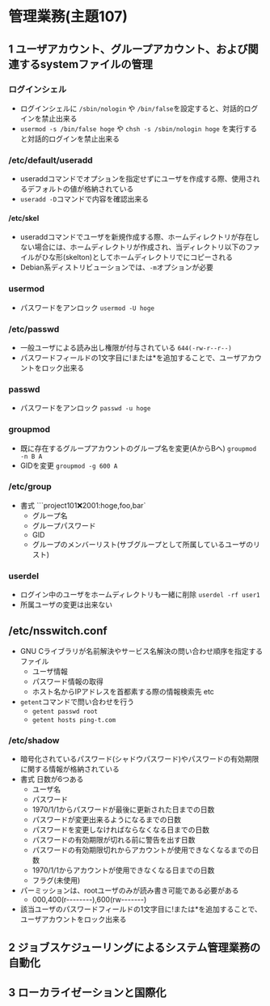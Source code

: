 # 管理業務(主題107)

## 1 ユーザアカウント、グループアカウント、および関連するsystemファイルの管理
### ログインシェル
- ログインシェルに ```/sbin/nologin``` や ```/bin/false```を設定すると、対話的ログインを禁止出来る
- ```usermod -s /bin/false hoge``` や ```chsh -s /sbin/nologin hoge``` を実行すると対話的ログインを禁止出来る
### /etc/default/useradd
- useraddコマンドでオプションを指定せずにユーザを作成する際、使用されるデフォルトの値が格納されている
- ```useradd -D```コマンドで内容を確認出来る
#### /etc/skel
- useraddコマンドでユーザを新規作成する際、ホームディレクトリが存在しない場合には、ホームディレクトリが作成され、当ディレクトリ以下のファイルがひな形(skelton)としてホームディレクトリでにコピーされる
- Debian系ディストリビューションでは、```-m```オプションが必要
### usermod
- パスワードをアンロック ```usermod -U hoge```
### /etc/passwd
- 一般ユーザによる読み出し権限が付与されている ```644(-rw-r--r--)```
- パスワードフィールドの1文字目に!または*を追加することで、ユーザアカウントをロック出来る
### passwd
- パスワードをアンロック ```passwd -u hoge```
### groupmod
- 既に存在するグループアカウントのグループ名を変更(AからBへ) ```groupmod -n B A```
- GIDを変更 ```groupmod -g 600 A```
### /etc/group
- 書式 ```project101:x:2001:hoge,foo,bar`
    - グループ名
    - グループパスワード
    - GID
    - グループのメンバーリスト(サブグループとして所属しているユーザのリスト)
### userdel
- ログイン中のユーザをホームディレクトリも一緒に削除 ```userdel -rf user1```
- 所属ユーザの変更は出来ない
## /etc/nsswitch.conf
- GNU Cライブラリが名前解決やサービス名解決の問い合わせ順序を指定するファイル
    - ユーザ情報
    - パスワード情報の取得
    - ホスト名からIPアドレスを首都素する際の情報検索先 etc
- ```getent```コマンドで問い合わせを行う
    - ```getent passwd root```
    - ```getent hosts ping-t.com```
### /etc/shadow
- 暗号化されているパスワード(シャドウパスワード)やパスワードの有効期限に関する情報が格納されている
- 書式 日数が6つある
    - ユーザ名
    - パスワード
    - 1970/1/1からパスワードが最後に更新された日までの日数
    - パスワードが変更出来るようになるまでの日数
    - パスワードを変更しなければならなくなる日までの日数
    - パスワードの有効期限が切れる前に警告を出す日数
    - パスワードの有効期限切れからアカウントが使用できなくなるまでの日数
    - 1970/1/1からアカウントが使用できなくなる日までの日数
    - フラグ(未使用)
- パーミッションは、rootユーザのみが読み書き可能である必要がある
    - 000,400(r--------),600(rw-------)
- 該当ユーザのパスワードフィールドの1文字目に!または*を追加することで、ユーザアカウントをロック出来る

## 2 ジョブスケジューリングによるシステム管理業務の自動化

## 3 ローカライゼーションと国際化

